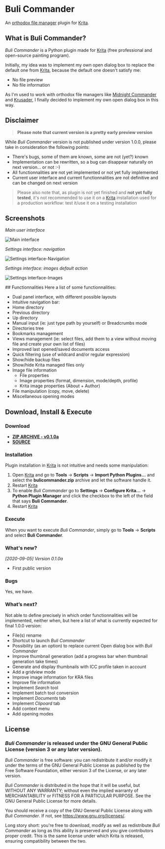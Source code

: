 # Buli Commander

An [orthodox file manager](https://en.wikipedia.org/wiki/File_manager#Orthodox_file_managers) plugin for [Krita](https://krita.org).


## What is Buli Commander?
*Buli Commander* is a Python plugin made for [Krita](https://krita.org) (free professional and open-source painting program).


Initially, my idea was to implement my own open dialog box to replace the default one from [Krita](https://krita.org),
because the default one doesn't satisfy me:
- No file preview
- No file information

As I'm used to work with orthodox file managers like [Midnight Commander](https://midnight-commander.org/) and
[Krusader](https://krusader.org/), I finally decided to implement my own open dialog box in this way.


## Disclaimer
> **Please note that current version is a pretty early preview version**

While *Buli Commander* version is not published under version 1.0.0, please take in consideration the following points:
- There's bugs, some of them are known, some are not (yet?) known
- Implementation can be rewritten, so a bug can disappear naturally on next version... or not :-)
- All functionnalities are not yet implemented or not yet fully implemented
- Current user interface and current functionnalities are not definitive and can be changed on next version

>Please also note that, as plugin is not yet finished and **not yet fully tested**, it's not recommended to use it on a
>[Krita](https://krita.org) installation used for a production workflow: test it/use it on a testing installation


## Screenshots
_Main user interface_

![Main interface](https://github.com/Grum999/BuliCommander/raw/master/screenshots/main_interface.png)

_Settings interface: navigation_

![Settings interface-Navigation](https://github.com/Grum999/BuliCommander/raw/master/screenshots/settings_navigation.png)


_Settings interface: images default action_

![Settings interface-Images](https://github.com/Grum999/BuliCommander/raw/master/screenshots/settings_imagefiles.png)


## Functionnalities
Here a list of some functionnalities:
- Dual panel interface, with different possible layouts
- Intuitive navigation bar:
 - Home directory
 - Previous directory
 - Up directory
 - Manual input (ie: just type path by yourself) or Breadcrumbs mode
- Directories tree
- Bookmarks management
- Views management (ie: select files, add them to a view without moving file and create your own list of files)
- Improved last opened/saved documents access
- Quick filtering (use of wildcard and/or regular expression)
- Show/hide backup files
- Show/hide Krita managed files only
- Image file information
  - File properties
  - Image properties (format, dimension, mode/depth, profile)
  - Krita image properties (About + Author)
- File manipulation (copy, move, delete)
- Miscellaneous opening modes






## Download, Install & Execute

### Download
+ **[ZIP ARCHIVE - v0.1.0a](https://github.com/Grum999/BuliCommander/releases/download/V0.1.0a/bulicommander.zip)**
+ **[SOURCE](https://github.com/Grum999/BuliCommander)**


### Installation

Plugin installation in [Krita](https://krita.org) is not intuitive and needs some manipulation:

1. Open [Krita](https://krita.org) and go to **Tools** -> **Scripts** -> **Import Python Plugins...** and select the **bulicommander.zip** archive and let the software handle it.
2. Restart [Krita](https://krita.org)
3. To enable *Buli Commander* go to **Settings** -> **Configure Krita...** -> **Python Plugin Manager** and click the checkbox to the left of the field that says **Buli Commander**.
4. Restart [Krita](https://krita.org)

### Execute
When you want to execute *Buli Commander*, simply go to **Tools** -> **Scripts** and select **Buli Commander**.


### What's new?
_[2020-09-05] Version 0.1.0a_
- First public version


### Bugs
Yes, we have.



### What’s next?
Not able to define precisely in which order functionnalities will be implemented, neither when, but here a list of what is currently expected for final 1.0.0 version:
- File(s) rename
- Shortcut to launch *Buli Commander*
- Possibility (as an option) to replace current Open dialog box with *Buli Commander*
- Improve thumbnail generation (add a progress bar when thumbnail generation take times)
- Generate and display thumbnails with ICC profile taken in account
- Add a gridview mode
- Improve image information for KRA files
- Improve file information
- Implement *Search* tool
- Implement batch tool conversion
- Implement *Documents* tab
- Implement *Clipoard* tab
- Add context menu
- Add opening modes


## License

### *Buli Commander* is released under the GNU General Public License (version 3 or any later version).

*Buli Commander* is free software: you can redistribute it and/or modify it under the terms of the GNU General Public License as published by the Free Software Foundation, either version 3 of the License, or any later version.

*Buli Commander* is distributed in the hope that it will be useful, but WITHOUT ANY WARRANTY; without even the implied warranty of MERCHANTABILITY or FITNESS FOR A PARTICULAR PURPOSE. See the GNU General Public License for more details.

You should receive a copy of the GNU General Public License along with *Buli Commander*. If not, see <https://www.gnu.org/licenses/>.


Long story short: you're free to download, modify as well as redistribute *Buli Commander* as long as this ability is preserved and you give contributors proper credit. This is the same license under which Krita is released, ensuring compatibility between the two.
